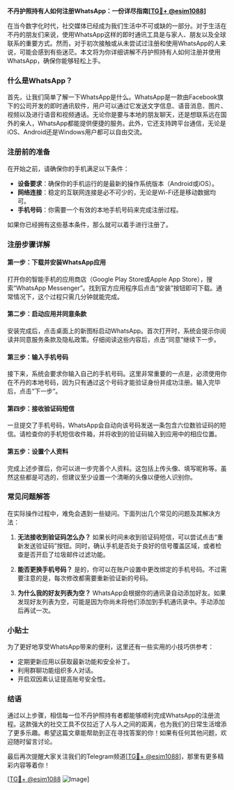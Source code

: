 **不丹护照持有人如何注册WhatsApp：一份详尽指南[[TG💪+ @esim1088](https://t.me/s/esim1088)]**

在当今数字化时代，社交媒体已经成为我们生活中不可或缺的一部分。对于生活在不丹的朋友们来说，使用WhatsApp这样的即时通讯工具是与家人、朋友以及全球联系的重要方式。然而，对于初次接触或从未尝试过注册和使用WhatsApp的人来说，可能会感到有些迷茫。本文将为你详细讲解不丹护照持有人如何注册并使用WhatsApp，确保你能够轻松上手。

### 什么是WhatsApp？

首先，让我们简单了解一下WhatsApp是什么。WhatsApp是一款由Facebook旗下的公司开发的即时通讯软件，用户可以通过它发送文字信息、语音消息、图片、视频以及进行语音和视频通话。无论你是要与本地的朋友聊天，还是想联系远在国外的亲人，WhatsApp都能提供便捷的服务。此外，它还支持跨平台通信，无论是iOS、Android还是Windows用户都可以自由交流。

### 注册前的准备

在开始之前，请确保你的手机满足以下条件：
- **设备要求**：确保你的手机运行的是最新的操作系统版本（Android或iOS）。
- **网络连接**：稳定的互联网连接是必不可少的，无论是Wi-Fi还是移动数据均可。
- **手机号码**：你需要一个有效的本地手机号码来完成注册过程。

如果你已经拥有这些基本条件，那么就可以着手进行注册了。

### 注册步骤详解

#### 第一步：下载并安装WhatsApp应用
打开你的智能手机的应用商店（Google Play Store或Apple App Store），搜索“WhatsApp Messenger”。找到官方应用程序后点击“安装”按钮即可下载。通常情况下，这个过程只需几分钟就能完成。

#### 第二步：启动应用并同意条款
安装完成后，点击桌面上的新图标启动WhatsApp。首次打开时，系统会提示你阅读并同意服务条款及隐私政策。仔细阅读这些内容后，点击“同意”继续下一步。

#### 第三步：输入手机号码
接下来，系统会要求你输入自己的手机号码。这里非常重要的一点是，必须使用你在不丹的本地号码，因为只有通过这个号码才能验证身份并成功注册。输入完毕后，点击“下一步”。

#### 第四步：接收验证码短信
一旦提交了手机号码，WhatsApp会自动向该号码发送一条包含六位数验证码的短信。请检查你的手机短信收件箱，并将收到的验证码输入到应用中的相应位置。

#### 第五步：设置个人资料
完成上述步骤后，你可以进一步完善个人资料。这包括上传头像、填写昵称等。虽然这些都是可选的，但建议至少设置一个清晰的头像以便他人识别你。

### 常见问题解答

在实际操作过程中，难免会遇到一些疑问。下面列出几个常见的问题及其解决方法：

1. **无法接收到验证码怎么办？**
   如果长时间未收到验证码短信，可以尝试点击“重新发送验证码”按钮。同时，确认手机是否处于良好的信号覆盖区域，或者检查是否开启了垃圾邮件过滤功能。

2. **能否更换手机号码？**
   是的，你可以在账户设置中更改绑定的手机号码。不过需要注意的是，每次修改都需要重新验证新的号码。

3. **为什么我的好友列表为空？**
   WhatsApp会根据你的通讯录自动添加好友。如果发现好友列表为空，可能是因为你尚未将他们添加到手机通讯录中。手动添加后再试一次。

### 小贴士

为了更好地享受WhatsApp带来的便利，这里还有一些实用的小技巧供参考：
- 定期更新应用以获取最新功能和安全补丁。
- 利用群聊功能组织多人对话。
- 开启双因素认证提高账号安全性。

### 结语

通过以上步骤，相信每一位不丹护照持有者都能够顺利完成WhatsApp的注册流程。这款强大的社交工具不仅拉近了人与人之间的距离，也为我们的日常生活增添了更多乐趣。希望这篇文章能帮助到正在寻找答案的你！如果有任何其他问题，欢迎随时留言讨论。

最后再次提醒大家关注我们的Telegram频道[[TG💪+ @esim1088](https://t.me/s/esim1088)]，那里有更多精彩内容等着你！

[[TG💪+ @esim1088](https://t.me/s/esim1088) ![Image](https://i.postimg.cc/4NQfJmqS/Snipaste-2025-05-13-00-14-12.png)]